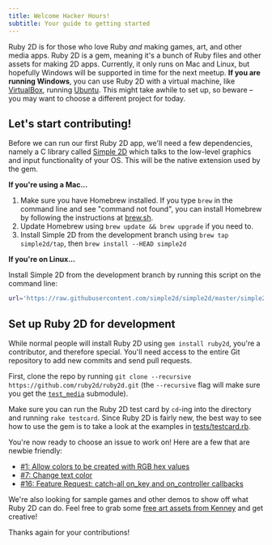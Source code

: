 ```yaml
---
title: Welcome Hacker Hours!
subtitle: Your guide to getting started
---
```


Ruby 2D is for those who love Ruby *and* making games, art, and other media apps. Ruby 2D is a gem, meaning it's a bunch of Ruby files and other assets for making 2D apps. Currently, it only runs on Mac and Linux, but hopefully Windows will be supported in time for the next meetup. **If you are running Windows**, you can use Ruby 2D with a virtual machine, like [VirtualBox](https://www.virtualbox.org), running [Ubuntu](http://www.ubuntu.com/desktop). This might take awhile to set up, so beware – you may want to choose a different project for today.

## Let's start contributing!

Before we can run our first Ruby 2D app, we'll need a few dependencies, namely a C library called [Simple 2D](https://github.com/simple2d/simple2d) which talks to the low-level graphics and input functionality of your OS. This will be the native extension used by the gem.

**If you're using a Mac...**

1. Make sure you have Homebrew installed. If you type `brew` in the command line and see "command not found", you can install Homebrew by following the instructions at [brew.sh](http://brew.sh).
2. Update Homebrew using `brew update && brew upgrade` if you need to.
3. Install Simple 2D from the development branch using `brew tap simple2d/tap`, then `brew install --HEAD simple2d`

**If you're on Linux...**

Install Simple 2D from the development branch by running this script on the command line:

```bash
url='https://raw.githubusercontent.com/simple2d/simple2d/master/simple2d.sh'; which curl > /dev/null && cmd='curl -fsSL' || cmd='wget -qO -'; bash <($cmd $url) install --HEAD
```

## Set up Ruby 2D for development

While normal people will install Ruby 2D using `gem install ruby2d`, you're a contributor, and therefore special. You'll need access to the entire Git repository to add new commits and send pull requests.

First, clone the repo by running `git clone --recursive https://github.com/ruby2d/ruby2d.git` (the `--recursive` flag will make sure you get the [`test_media`](https://github.com/simple2d/test_media) submodule).

Make sure you can run the Ruby 2D test card by `cd`-ing into the directory and running `rake testcard`. Since Ruby 2D is fairly new, the best way to see how to use the gem is to take a look at the examples in [tests/testcard.rb](https://github.com/ruby2d/ruby2d/blob/master/tests/testcard.rb).

You're now ready to choose an issue to work on! Here are a few that are newbie friendly:

* [#1: Allow colors to be created with RGB hex values](https://github.com/ruby2d/ruby2d/issues/1)
* [#7: Change text color](https://github.com/ruby2d/ruby2d/issues/7)
* [#16: Feature Request: catch-all on_key and on_controller callbacks](https://github.com/ruby2d/ruby2d/issues/16)

We're also looking for sample games and other demos to show off what Ruby 2D can do. Feel free to grab some [free art assets from Kenney](http://kenney.nl/assets) and get creative!

Thanks again for your contributions!
